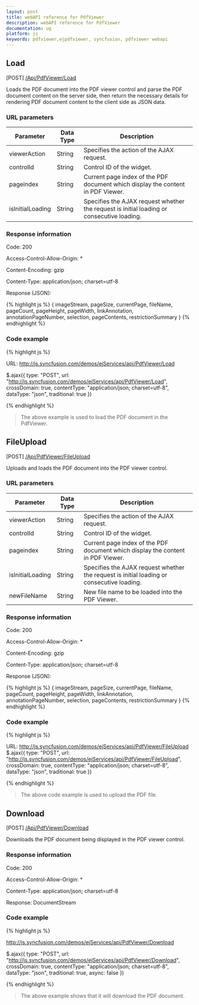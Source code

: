 ```yaml
---
layout: post
title: webAPI reference for PdfViewer
description: webAPI reference for PdfViewer
documentation: ug
platform: js
keywords: pdfviewer,ejpdfviewer, syncfusion, pdfviewer webapi
---
```


## Load

 [POST] [/Api/PdfViewer/Load](http://js.syncfusion.com/demos/ejServices/api/PdfViewer/Load)

Loads the PDF document into the PDF viewer control and parse the PDF document content on the server side, then return the necessary details for rendering PDF document content to the client side as JSON data.

### URL parameters

|  Parameter |Data Type| Description | 
|---|---|---|
|viewerAction |String|Specifies the action of the AJAX request.|
|controlId|String|Control ID of the widget.|
|pageindex|String|Current page index of the PDF document which display the content in PDF Viewer.|
|isInitialLoading|String|Specifies the AJAX request whether the request is initial loading or consecutive loading.| 

### Response information 

Code: 200

Access-Control-Allow-Origin: *

Content-Encoding: gzip

Content-Type:  application/json; charset=utf-8

Response (JSON):   

{% highlight js %}
{
  imageStream,
  pageSize,
  currentPage,
  fileName,
  pageCount,
  pageHeight,
  pageWidth,
  linkAnnotation,
  annotationPageNumber,
  selection,
  pageContents,
  restrictionSummary
}
{% endhighlight %}


### Code example 

{% highlight js %}

URL: http://js.syncfusion.com/demos/ejServices/api/PdfViewer/Load

$.ajax({
		type: "POST",
		url: "http://js.syncfusion.com/demos/ejServices/api/PdfViewer/Load",
		crossDomain: true,
		contentType: "application/json; charset=utf-8",
		dataType: "json",
		traditional: true
})

{% endhighlight %}

>The above example is used to load the PDF document in the PdfViewer.

## FileUpload

 [POST] [/Api/PdfViewer/FileUpload](http://js.syncfusion.com/demos/ejServices/api/PdfViewer/FileUpload)

Uploads and loads the PDF document into the PDF viewer control.

### URL parameters

|  Parameter |Data Type|Description | 
|---|---|---|
|viewerAction |String|Specifies the action of the AJAX request.|
|controlId |String|Control ID of the widget.|
|pageindex |String|Current page index of the PDF document which display the content in PDF Viewer.| 
|isInitialLoading|String|Specifies the AJAX request whether the request is initial loading or consecutive loading.|
|newFileName|String|New file name to be loaded into the PDF Viewer.|

### Response information 

Code: 200

Access-Control-Allow-Origin: *

Content-Encoding: gzip

Content-Type:  application/json; charset=utf-8

Response (JSON):   

{% highlight js %}
{
  imageStream,
  pageSize,
  currentPage,
  fileName,
  pageCount,
  pageHeight,
  pageWidth,
  linkAnnotation,
  annotationPageNumber,
  selection,
  pageContents,
  restrictionSummary
}
{% endhighlight %}


### Code example 

{% highlight js %}

URL: http://js.syncfusion.com/demos/ejServices/api/PdfViewer/FileUpload
$.ajax({
    type: "POST",
    url: "http://js.syncfusion.com/demos/ejServices/api/PdfViewer/FileUpload",
    crossDomain: true,
    contentType: "application/json; charset=utf-8",
    dataType: "json",
    traditional: true
})

{% endhighlight %}

>The above code example is used to upload the PDF file.


## Download

 [POST] [/Api/PdfViewer/Download](http://js.syncfusion.com/demos/ejServices/api/PdfViewer/Download)

Downloads the PDF document being displayed in the PDF viewer control.

### Response information 

Code: 200

Access-Control-Allow-Origin: *

Content-Type:  application/json; charset=utf-8

Response: DocumentStream

### Code example 

{% highlight js %}

http://js.syncfusion.com/demos/ejServices/api/PdfViewer/Download

$.ajax({
    type: "POST",
    url: "http://js.syncfusion.com/demos/ejServices/api/PdfViewer/Download",
    crossDomain: true,
    contentType: "application/json; charset=utf-8",
    dataType: "json",
    traditional: true,
    async: false
})

{% endhighlight %}
>The above example shows that it will download the PDF document.
